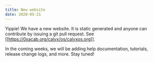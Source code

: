 ```yaml
---
title: New website
date: 2020-05-21
---
```


Yippie! We have a new website. It is static generated and anyone can contribute by issuing a git pull request. See [[https://0xacab.org/calyx/os/calyxos.org]].

In the coming weeks, we will be adding help documentation, tutorials, release change logs, and more. Stay tuned!

